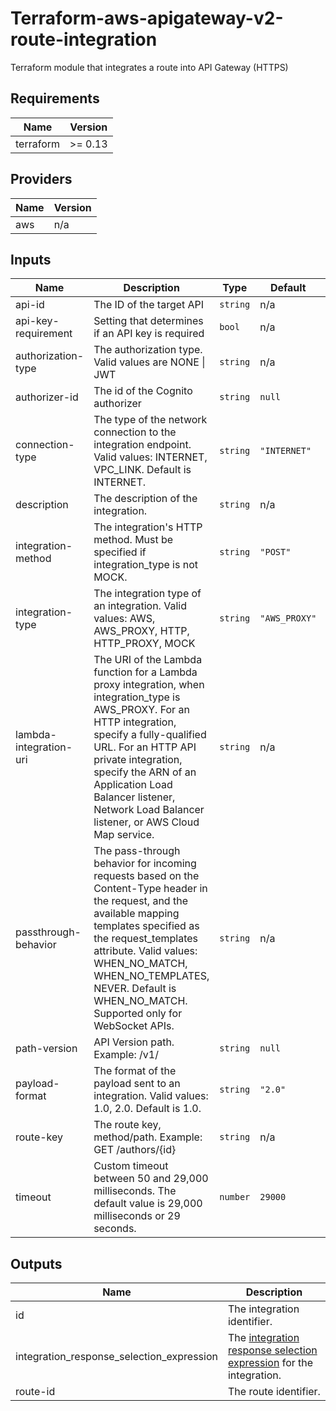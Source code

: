 # Terraform-aws-apigateway-v2-route-integration
Terraform module that integrates a route into API Gateway (HTTPS)

## Requirements

| Name | Version |
|------|---------|
| terraform | >= 0.13 |

## Providers

| Name | Version |
|------|---------|
| aws | n/a |

## Inputs

| Name | Description | Type | Default | Required |
|------|-------------|------|---------|:--------:|
| api-id | The ID of the target API | `string` | n/a | yes |
| api-key-requirement | Setting that determines if an API key is required | `bool` | n/a | yes |
| authorization-type | The authorization type. Valid values are NONE \| JWT | `string` | n/a | yes |
| authorizer-id | The id of the Cognito authorizer | `string` | `null` | no |
| connection-type | The type of the network connection to the integration endpoint. Valid values: INTERNET, VPC\_LINK. Default is INTERNET. | `string` | `"INTERNET"` | no |
| description | The description of the integration. | `string` | n/a | yes |
| integration-method | The integration's HTTP method. Must be specified if integration\_type is not MOCK. | `string` | `"POST"` | no |
| integration-type | The integration type of an integration. Valid values: AWS, AWS\_PROXY, HTTP, HTTP\_PROXY, MOCK | `string` | `"AWS_PROXY"` | no |
| lambda-integration-uri | The URI of the Lambda function for a Lambda proxy integration, when integration\_type is AWS\_PROXY. For an HTTP integration, specify a fully-qualified URL. For an HTTP API private integration, specify the ARN of an Application Load Balancer listener, Network Load Balancer listener, or AWS Cloud Map service. | `string` | n/a | yes |
| passthrough-behavior | The pass-through behavior for incoming requests based on the Content-Type header in the request, and the available mapping templates specified as the request\_templates attribute. Valid values: WHEN\_NO\_MATCH, WHEN\_NO\_TEMPLATES, NEVER. Default is WHEN\_NO\_MATCH. Supported only for WebSocket APIs. | `string` | n/a | yes |
| path-version | API Version path. Example: /v1/ | `string` | `null` | no |
| payload-format | The format of the payload sent to an integration. Valid values: 1.0, 2.0. Default is 1.0. | `string` | `"2.0"` | no |
| route-key | The route key, method/path. Example: GET /authors/{id} | `string` | n/a | yes |
| timeout | Custom timeout between 50 and 29,000 milliseconds. The default value is 29,000 milliseconds or 29 seconds. | `number` | `29000` | no |

## Outputs

| Name | Description |
|------|-------------|
| id | The integration identifier. |
| integration\_response\_selection\_expression | The [integration response selection expression](https://docs.aws.amazon.com/apigateway/latest/developerguide/apigateway-websocket-api-selection-expressions.html#apigateway-websocket-api-integration-response-selection-expressions) for the integration. |
| route-id | The route identifier. |


